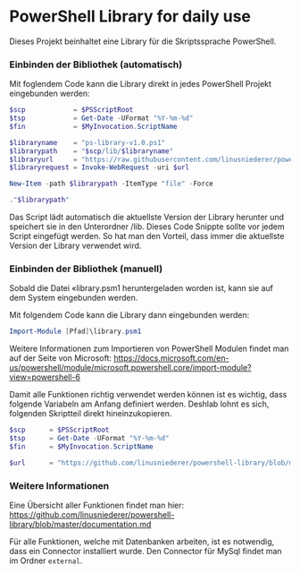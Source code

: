 # PowerShell Library for daily use
Dieses Projekt beinhaltet eine Library für die Skriptssprache PowerShell.

### Einbinden der Bibliothek (automatisch)
Mit foglendem Code kann die Library direkt in jedes PowerShell Projekt eingebunden werden:

```ps1
$scp            = $PSScriptRoot
$tsp            = Get-Date -UFormat "%Y-%m-%d"
$fin            = $MyInvocation.ScriptName

$libraryname    = "ps-library-v1.0.ps1"
$librarypath    = "$scp/lib/$libraryname"
$libraryurl     = "https://raw.githubusercontent.com/linusniederer/powershell-library/master/library.psm1"
$libraryrequest = Invoke-WebRequest -uri $url

New-Item -path $librarypath -ItemType "file" -Force

."$librarypath"
```
Das Script lädt automatisch die aktuellste Version der Library herunter und speichert sie in den Unterordner /lib. Dieses Code Snippte sollte vor jedem Script eingefügt werden. So hat man den Vorteil, dass immer die aktuellste Version der Library verwendet wird.

### Einbinden der Bibliothek (manuell)
Sobald die Datei «library.psm1 heruntergeladen worden ist, kann sie auf dem System eingebunden werden.

Mit folgendem Code kann die Library dann eingebunden werden:

```ps1
Import-Module [Pfad]\library.psm1
```

Weitere Informationen zum Importieren von PowerShell Modulen findet man auf der Seite von Microsoft:
https://docs.microsoft.com/en-us/powershell/module/microsoft.powershell.core/import-module?view=powershell-6

Damit alle Funktionen richtig verwendet werden können ist es wichtig, dass folgende Variabeln am Anfang definiert werden. Deshlab lohnt es sich, folgenden Skriptteil direkt hineinzukopieren.

```ps1
$scp      = $PSScriptRoot
$tsp      = Get-Date -UFormat "%Y-%m-%d"
$fin      = $MyInvocation.ScriptName

$url      = "https://github.com/linusniederer/powershell-library/blob/master/library.psm1"
```

### Weitere Informationen
Eine Übersicht aller Funktionen findet man hier: <br>
https://github.com/linusniederer/powershell-library/blob/master/documentation.md

Für alle Funktionen, welche mit Datenbanken arbeiten, ist es notwendig, dass ein Connector installiert wurde. Den Connector für MySql findet man im Ordner `external`.
